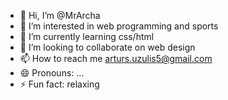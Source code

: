 - 👋 Hi, I’m @MrArcha
- 👀 I’m interested in web programming and sports
- 🌱 I’m currently learning css/html
- 💞️ I’m looking to collaborate on web design
- 📫 How to reach me arturs.uzulis5@gmail.com
- 😄 Pronouns: ...
- ⚡ Fun fact: relaxing 

<!---
MrArcha/MrArcha is a ✨ special ✨ repository because its `README.md` (this file) appears on your GitHub profile.
You can click the Preview link to take a look at your changes.
--->
